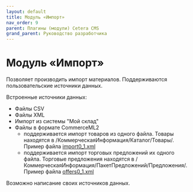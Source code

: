 ```yaml
---
layout: default
title: Модуль «Импорт»
nav_order: 9
parent: Плагины (модули) Cetera CMS
grand_parent: Руководство разработчика
---
```


# Модуль «Импорт»

Позволяет производить импорт материалов. Поддерживаются пользовательские источники данных.

Встроенные источники данных:

* Файлы CSV
* Файлы XML
* Импорт из системы "Мой склад"
* Файлы в формате CommerceML2
	* поддерживается импорт товаров из одного файла. Товары находятся в /КоммерческаяИнформация/Каталог/Товары/. Пример файла [import0_1.xml](https://cetera.ru/uploads/20181115/import0_1.xml)
	* поддерживается импорт торговых предложений их одного файла. Торговые предложения находятся в /КоммерческаяИнформация/ПакетПредложений/Предложения/. Пример файла [offers0_1.xml](https://cetera.ru/uploads/20181115/offers0_1.xml)

Возможно написание своих источников данных.